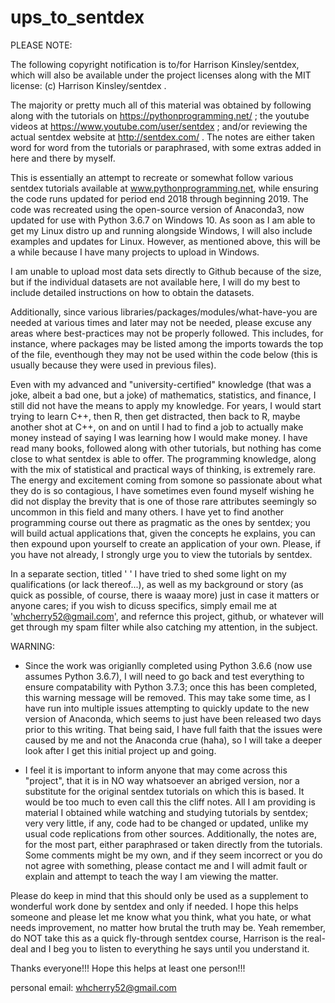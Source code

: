 
# ups_to_sentdex

PLEASE NOTE: 

The following copyright notification is to/for Harrison Kinsley/sentdex, which will also be available under the project licenses along with the MIT license: (c) Harrison Kinsley/sentdex .  


The majority or pretty much all of this material was obtained by following along with the tutorials on https://pythonprogramming.net/ ; the youtube videos at https://www.youtube.com/user/sentdex ; and/or reviewing the actual sentdex website at http://sentdex.com/ .  The notes are either taken word for word from the tutorials or paraphrased, with some extras added in here and there by myself. 

This is essentially an attempt to recreate or somewhat follow various sentdex tutorials available at www.pythonprogramming.net, while ensuring the code runs updated for period end 2018 through beginning 2019.  The code was recreated using the open-source version of Anaconda3, now updated for use with Python 3.6.7 on Windows 10. As soon as I am able to get my Linux distro up and running alongside Windows, I will also include examples and updates for Linux.  However, as mentioned above, this will be a while because I have many projects to upload in Windows. 

I am unable to upload most data sets directly to Github because of the size, but if the individual datasets are not available here, I will do my best to include detailed instructions on how to obtain the datasets.

Additionally, since various libraries/packages/modules/what-have-you are needed at various times and later may not be needed, please excuse any areas where best-practices may not be properly followed.  This includes, for instance, where packages may be listed among the imports towards the top of the file, eventhough they may not be used within the code below (this is usually because they were used in previous files).  

Even with my advanced and "university-certified" knowledge (that was a joke, albeit a bad one, but a joke) of mathematics, statistics, and finance, I still did not have the means to apply my knowledge.  For years, I would start trying to learn C++, then R, then get distracted, then back to R, maybe another shot at C++, on and on until I had to find a job to actually make money instead of saying I was learning how I would make money.  I have read many books, followed along with other tutorials, but nothing has come close to what sentdex is able to offer.  The programming knowledge, along with the mix of statistical and practical ways of thinking, is extremely rare.  The energy and excitement coming from somone so passionate about what they do is so contagious, I have sometimes even found myself wishing he did not display the brevity that is one of those rare attributes seemingly so uncommon in this field and many others.  I have yet to find another programming course out there as pragmatic as the ones by sentdex; you will build actual applications that, given the concepts he explains, you can then expound upon yourself to create an application of your own.  Please, if you have not already, I strongly urge you to view the tutorials by sentdex.  

In a separate section, titled ' ' I have tried to shed some light on my qualifications (or lack thereof...), as well as my background or story (as quick as possible, of course, there is waaay more) just in case it matters or anyone cares; if you wish to dicuss specifics, simply email me at 'whcherry52@gmail.com', and refernce this project, github, or whatever will get through my spam filter while also catching my attention, in the subject.


WARNING: 
- Since the work was origianlly completed using Python 3.6.6 (now use assumes Python 3.6.7), I will need to go back and test everything to ensure compatability with Python 3.7.3; once this has been completed, this warning message will be removed.  This may take some time, as I have run into multiple issues attempting to quickly update to the new version of Anaconda, which seems to just have been released two days prior to this writing.  That being said, I have full faith that the issues were caused by me and not the Anaconda crue (haha), so I will take a deeper look after I get this initial project up and going.

- I feel it is important to inform anyone that may come across this "project", that it is in NO way whatsoever an abriged version, nor a substitute for the original sentdex tutorials on which this is based.  It would be too much to even call this the cliff notes.  All I am providing is material I obtained while watching and studying tutorials by sentdex; very very little, if any, code had to be changed or updated, unlike my usual code replications from other sources.  Additionally, the notes are, for the most part, either paraphrased or taken directly from the tutorials.  Some comments might be my own, and if they seem incorrect or you do not agree with something, please contact me and I will admit fault or explain and attempt to teach the way I am viewing the matter.  


Please do keep in mind that this should only be used as a supplement to wonderful work done by sentdex and only if needed.  I hope this helps someone and please let me know what you think, what you hate, or what needs improvement, no matter how brutal the truth may be.   Yeah remember, do NOT take this as a quick fly-through sentdex course, Harrison is the real-deal and I beg you to listen to everything he says until you understand it. 

Thanks everyone!!!  Hope this helps at least one person!!!

personal email: whcherry52@gmail.com

